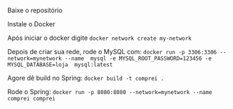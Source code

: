 <p>Baixe o repositório</p>
<p>Instale o Docker</p>
<p>Após iniciar o docker digite <code>docker network create my-network</code></p>
<p>Depois de criar sua rede, rode o MySQL com: <code>docker run -p 3306:3306 --network=mynetwork --name  mysql -e MYSQL_ROOT_PASSWORD=123456 -e MYSQL_DATABASE=loja  mysql:latest</code></p>
<p>Agore dê build no Spring: <code>docker build -t comprei .</code></p>
<p>Rode o Spring: <code>docker run -p 8080:8080 --network=mynetwork --name comprei comprei</code></p>